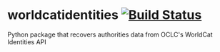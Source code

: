 # worldcatidentities [![Build Status](https://travis-ci.org/Wences91/worldcatidentities.svg?branch=master)](https://travis-ci.org/Wences91/worldcatidentities)
Python package that recovers authorities data from OCLC's WorldCat Identities API
